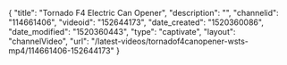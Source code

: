 {
    "title": "Tornado F4 Electric Can Opener",
    "description": "",
    "channelid": "114661406",
    "videoid": "152644173",
    "date_created": "1520360086",
    "date_modified": "1520360443",
    "type": "captivate",
    "layout": "channelVideo",
    "url": "\/latest-videos\/tornadof4canopener-wsts-mp4\/114661406-152644173"
}